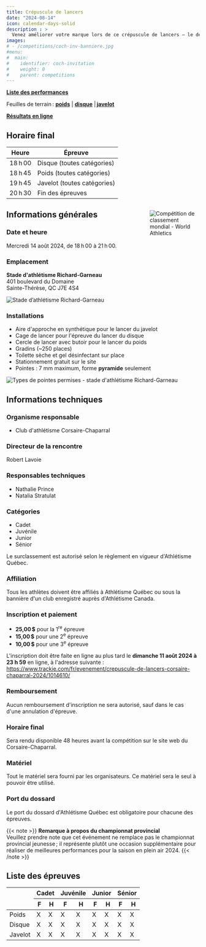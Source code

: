 ```yaml
---
title: Crépuscule de lancers
date: "2024-08-14"
icon: calendar-days-solid
description : >
  Venez améliorer votre marque lors de ce crépuscule de lancers – le dernier avant la fin de la saison en plein air 2024 !
images:
# - /competitions/coch-inv-banniere.jpg
#menu:
#  main:
#    identifier: coch-invitation
#    weight: 0
#    parent: competitions
---
```


[**Liste des performances**](https://assets.corsaire-chaparral.org/competitions/2024/liste-perf-crepuscule-lancers-coch-2024-08-14.pdf)

Feuilles de terrain : [**poids**](https://assets.corsaire-chaparral.org/competitions/2024/feuilles-lancer-du-poids.pdf) | [**disque**](https://assets.corsaire-chaparral.org/competitions/2024/feuilles-lancer-du-disque.pdf) | [**javelot**](https://assets.corsaire-chaparral.org/competitions/2024/feuilles-lancer-du-javelot.pdf)

[**Résultats en ligne**](https://resultats.corsaire-chaparral.org/meets/crepuscule-lancers-2024)

<!-- [**Résultats compilés (PDF**)](https://assets.corsaire-chaparral.org/competitions/2024/coch-invitation-2024-resultas.pdf) -->

<!-- [**Horaire final**](https://assets.corsaire-chaparral.org/competitions/2024/horaire-final-coch-inv-2024.pdf) -->

## Horaire final

| Heure   | Épreuve                     |
|---------|-----------------------------|
| 18 h 00  | Disque (toutes catégories)  |
| 18 h 45  | Poids (toutes catégories)   |
| 19 h 45  | Javelot (toutes catégories) |
| 20 h 30  | Fin des épreuves            |

<div style="max-width: 130px; float: inline-end; margin-inline-start: .75rem;">

![Compétition de classement mondial - World Athletics](https://assets.corsaire-chaparral.org/competitions/2023/world-athletics-fr-2023.jpg)

</div>

## Informations générales

### Date et heure

Mercredi 14 août 2024, de 18 h 00 à 21 h 00.

### Emplacement

**Stade d'athlétisme Richard-Garneau**\
401 boulevard du Domaine\
Sainte-Thérèse, QC J7E 4S4

![Stade d’athlétisme Richard-Garneau](/img/stade-richard-garneau.jpg)

### Installations

-   Aire d'approche en synthétique pour le lancer du javelot
-   Cage de lancer pour l'épreuve du lancer du disque
-   Cercle de lancer avec butoir pour le lancer du poids
-   Gradins (\~250 places)
-   Toilette sèche et gel désinfectant sur place
-   Stationnement gratuit sur le site
-   Pointes : 7 mm maximum, forme **pyramide** seulement

![Types de pointes permises - stade d'athlétisme Richard-Garneau](https://assets.corsaire-chaparral.org/img/pointes-richard-garneau.jpg)

## 

## Informations techniques

### Organisme responsable

-   Club d'athlétisme Corsaire-Chaparral

### Directeur de la rencontre

Robert Lavoie

### Responsables techniques

-   Nathalie Prince
-   Natalia Stratulat

### Catégories

-   Cadet
-   Juvénile
-   Junior
-   Sénior

Le surclassement est autorisé selon le règlement en vigueur d'Athlétisme Québec.

### Affiliation

Tous les athlètes doivent être affiliés à Athlétisme Québec ou sous la bannière d'un club enregistré auprès d'Athlétisme Canada.

### Inscription et paiement

-   **25,00 \$** pour la 1<sup>re</sup> épreuve
-   **15,00 \$** pour une 2<sup>e</sup> épreuve
-   **10,00 \$** pour une 3<sup>e</sup> épreuve

L'inscription doit être faite en ligne au plus tard le **dimanche 11 août 2024 à 23 h 59** en ligne, à l'adresse suivante :\
<https://www.trackie.com/fr/evenement/crepuscule-de-lancers-corsaire-chaparral-2024/1014610/>

### Remboursement

Aucun remboursement d'inscription ne sera autorisé, sauf dans le cas d'une annulation d'épreuve.

### Horaire final

Sera rendu disponible 48 heures avant la compétition sur le site web du Corsaire-Chaparral.

### Matériel

Tout le matériel sera fourni par les organisateurs. Ce matériel sera le seul à pouvoir être utilisé.

### Port du dossard

Le port du dossard d'Athlétisme Québec est obligatoire pour chacune des épreuves.

{{< note >}}
**Remarque à propos du championnat provincial**\
Veuillez prendre note que cet événement ne remplace pas le championnat provincial jeunesse ; il représente plutôt une occasion supplémentaire pour réaliser de meilleures performances pour la saison en plein air 2024.
{{< /note >}}

## Liste des épreuves

<table><thead>
  <tr>
    <th rowspan="2"> 			<br>&nbsp;&nbsp;			 		<br></th>
    <th colspan="2"> 			Cadet 		</th>
    <th colspan="2"> 			Juvénile 		</th>
    <th colspan="2"> 			Junior 		</th>
    <th colspan="2"> 			Sénior 		</th>
  </tr>
  <tr>
    <th> 			F 		</th>
    <th> 			H 		</th>
    <th> 			F 		</th>
    <th> 			H 		</th>
    <th> 			F 		</th>
    <th> 			H 		</th>
    <th> 			F 		</th>
    <th> 			H 		</th>
  </tr></thead>
<tbody>
  <tr>
    <td> 			Poids 		</td>
    <td> 			X 		</td>
    <td> 			X 		</td>
    <td> 			X 		</td>
    <td> 			X 		</td>
    <td> 			X 		</td>
    <td> 			X 		</td>
    <td> 			X 		</td>
    <td> 			X 		</td>
  </tr>
  <tr>
    <td> 			Disque 		</td>
    <td> 			X 		</td>
    <td> 			X 		</td>
    <td> 			X 		</td>
    <td> 			X 		</td>
    <td> 			X 		</td>
    <td> 			X 		</td>
    <td> 			X 		</td>
    <td> 			X 		</td>
  </tr>
  <tr>
    <td> 			Javelot 		</td>
    <td> 			X 		</td>
    <td> 			X 		</td>
    <td> 			X 		</td>
    <td> 			X 		</td>
    <td> 			X 		</td>
    <td> 			X 		</td>
    <td> 			X 		</td>
    <td> 			X 		</td>
  </tr>
</tbody></table>

